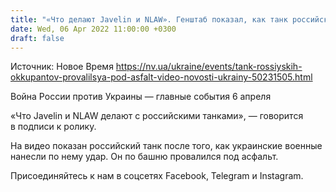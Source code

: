 ```yaml
---
title: "«Что делают Javelin и NLAW». Генштаб показал, как танк российских оккупантов провалился под асфальт — видео"
date: Wed, 06 Apr 2022 11:00:00 +0300
draft: false
---
```

Источник: Новое Время https://nv.ua/ukraine/events/tank-rossiyskih-okkupantov-provalilsya-pod-asfalt-video-novosti-ukrainy-50231505.html


Война России против Украины — главные события 6 апреля

«Что Javelin и NLAW делают с российскими танками», — говорится в подписи к ролику.

На видео показан российский танк после того, как украинские военные нанесли по нему удар. Он по башню провалился под асфальт.

Присоединяйтесь к нам в соцсетях Facebook, Telegram и Instagram.
